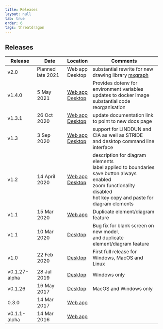 ```yaml
---
title: Releases
layout: null
tab: true
order: 6
tags: threatdragon
---
```


## Releases

Release | Date | Location | Comments
------- | ---- | -------- | --------
v2.0 | Planned late 2021 | Web app <br> Desktop | substantial rewrite for new drawing library [mxgraph](https://github.com/jsGraph/mxgraph)
v1.4.0 | 5 May 2021 | [Web app](https://github.com/OWASP/threat-dragon/releases/tag/v1.4.0) <br> [Desktop](https://github.com/OWASP/threat-dragon-desktop/releases/tag/v1.3.1) | Provides dotenv for environment variables <br> updates to docker image <br> substantial code reorganisation
v1.3.1 | 26 Oct 2020 | [Web app](https://github.com/OWASP/threat-dragon/releases/tag/v1.3.1) <br> [Desktop](https://github.com/OWASP/threat-dragon-desktop/releases/tag/v1.3.1) | update documentation link to point to new docs page
v1.3 | 3 Sep 2020 | [Web app](https://github.com/OWASP/threat-dragon/releases/tag/v1.3) <br> [Desktop](https://github.com/OWASP/threat-dragon-desktop/releases/tag/v1.3) | support for LINDDUN and CIA as well as STRIDE <br> and desktop command line interface
v1.2 | 14 April 2020 | [Web app](https://github.com/mike-goodwin/owasp-threat-dragon/releases/tag/v1.2) <br> [Desktop](https://github.com/mike-goodwin/owasp-threat-dragon-desktop/releases/tag/v1.2) | description for diagram elements <br> label applied to boundaries <br> save button always enabled <br> zoom functionality disabled <br> hot key copy and paste for diagram elements
v1.1 | 15 Mar 2020 | [Web app](https://github.com/mike-goodwin/owasp-threat-dragon/releases/tag/v1.1) | Duplicate element/diagram feature
v1.1 | 10 Mar 2020 | [Desktop](https://github.com/mike-goodwin/owasp-threat-dragon-desktop/releases/tag/v1.1) | Bug fix for blank screen on new model, <br> and duplicate element/diagram feature
v1.0 | 22 Feb 2020 | [Desktop](https://github.com/mike-goodwin/owasp-threat-dragon-desktop/releases/tag/v1.0) | First full release for Windows, MacOS and Linux
v0.1.27-alpha | 28 Jul 2019 | [Desktop](https://github.com/mike-goodwin/owasp-threat-dragon-desktop/releases/tag/0.1.27) | Windows only
v0.1.26 | 16 May 2017 | [Desktop](https://github.com/mike-goodwin/owasp-threat-dragon-desktop/releases/tag/0.1.26) | MacOS and Windows only
0.3.0 | 14 Mar 2017 | [Web app](https://github.com/mike-goodwin/owasp-threat-dragon/releases/tag/0.3.0)
v0.1.1-alpha | 14 Mar 2016 | [Web app](https://github.com/mike-goodwin/owasp-threat-dragon/releases/tag/v0.1.1-alpha)
